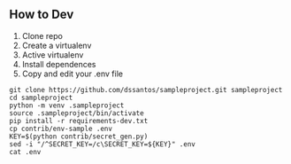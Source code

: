 ## How to Dev

1. Clone repo
2. Create a virtualenv
3. Active virtualenv
4. Install dependences
5. Copy and edit your .env file

```console
git clone https://github.com/dssantos/sampleproject.git sampleproject
cd sampleproject
python -m venv .sampleproject
source .sampleproject/bin/activate
pip install -r requirements-dev.txt
cp contrib/env-sample .env
KEY=$(python contrib/secret_gen.py)
sed -i "/^SECRET_KEY=/c\SECRET_KEY=${KEY}" .env
cat .env

```
